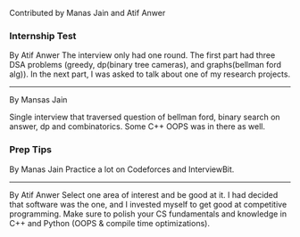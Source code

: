 Contributed by Manas Jain and Atif Anwer

### Internship Test

By Atif Anwer
The interview only had one round. The first part had three DSA problems (greedy, dp(binary tree cameras), and graphs(bellman ford alg)). In the next part, I was asked to talk about one of my research projects.

---

By Mansas Jain

Single interview that traversed question of bellman ford, binary search on answer, dp and combinatorics.
Some C++ OOPS was in there as well.

### Prep Tips

By Manas Jain
Practice a lot on Codeforces and InterviewBit.

---

By Atif Anwer
Select one area of interest and be good at it. I had decided that software was the one, and I invested myself to get good at competitive programming. Make sure to polish your CS fundamentals and knowledge in C++ and Python (OOPS & compile time optimizations).